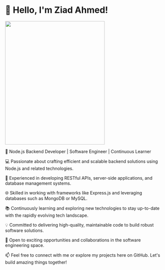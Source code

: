 # 👋 Hello, I'm Ziad Ahmed!

  <img src="https://github.com/ZiadAhmed184/ZiadAhmed184/assets/91778232/6ccaea1f-b01d-4777-a691-d88d8bc81622" data-canonical-src="https://gyazo.com/eb5c5741b6a9a16c692170a41a49c858.png" width="80%" height="400px" />

🌟 Node.js Backend Developer | Software Engineer | Continuous Learner

💻 Passionate about crafting efficient and scalable backend solutions using Node.js and related technologies.

🚀 Experienced in developing RESTful APIs, server-side applications, and database management systems.

🌐 Skilled in working with frameworks like Express.js and leveraging databases such as MongoDB or MySQL.

📚 Continuously learning and exploring new technologies to stay up-to-date with the rapidly evolving tech landscape.

💡 Committed to delivering high-quality, maintainable code to build robust software solutions.

🌱 Open to exciting opportunities and collaborations in the software engineering space.

📫 Feel free to connect with me or explore my projects here on GitHub. Let's build amazing things together!
